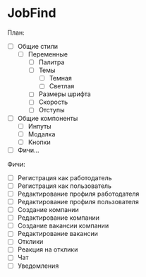 # JobFind

План:

- [ ] Общие стили
    - [ ] Переменные
        - [ ] Палитра
        - [ ] Темы
            - [ ] Темная
            - [ ] Светлая
        - [ ] Размеры шрифта
        - [ ] Скорость
        - [ ] Отступы
- [ ] Общие компоненты
    - [ ] Инпуты
    - [ ] Модалка
    - [ ] Кнопки
- [ ] Фичи...

Фичи:

- [ ] Регистрация как работодатель
- [ ] Регистрация как пользователь
- [ ] Редактирование профиля работодателя
- [ ] Редактирование профиля пользователя
- [ ] Создание компании
- [ ] Редактирование компании
- [ ] Создание вакансии компании
- [ ] Редактирование вакансии
- [ ] Отклики
- [ ] Реакция на отклики
- [ ] Чат
- [ ] Уведомления